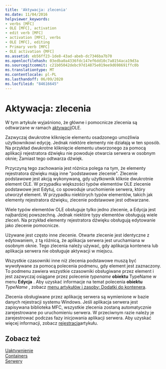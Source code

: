 ```yaml
---
title: 'Aktywacja: zlecenia'
ms.date: 11/04/2016
helpviewer_keywords:
- verbs [MFC]
- OLE [MFC], activation
- edit verb [MFC]
- activation [MFC], verbs
- OLE [MFC], editing
- Primary verb [MFC]
- OLE activation {MFC]
ms.assetid: eb56ff23-1de8-43ad-abeb-dc7346ba7b70
ms.openlocfilehash: 03edba0a4336fdc147ef6dd10c7a8154aca19d3a
ms.sourcegitcommit: c21b05042debc97d14875e019ee9d698691ffc0b
ms.translationtype: MT
ms.contentlocale: pl-PL
ms.lasthandoff: 06/09/2020
ms.locfileid: "84616645"
---
```

# <a name="activation-verbs"></a>Aktywacja: zlecenia

W tym artykule wyjaśniono, że główne i pomocnicze zlecenia są odtwarzane w ramach [aktywacji](activation-cpp.md)OLE.

Zazwyczaj dwukrotne kliknięcie elementu osadzonego umożliwia użytkownikowi edycję. Jednak niektóre elementy nie działają w ten sposób. Na przykład dwukrotne kliknięcie elementu utworzonego za pomocą aplikacji rejestratora dźwięku nie powoduje otwarcia serwera w osobnym oknie; Zamiast tego odtwarza dźwięk.

Przyczyną tego zachowania jest różnica polega na tym, że elementy rejestratora dźwięku mają inne "podstawowe zlecenie". Zlecenie podstawowe jest akcją wykonywaną, gdy użytkownik kliknie dwukrotnie element OLE. W przypadku większości typów elementów OLE zlecenie podstawowe jest Edytuj, co spowoduje uruchomienie serwera, który utworzył element. W przypadku niektórych typów elementów, takich jak elementy rejestratora dźwięku, zlecenie podstawowe jest odtwarzane.

Wiele typów elementów OLE obsługuje tylko jedno zlecenie, a Edycja jest najbardziej powszechną. Jednak niektóre typy elementów obsługują wiele zleceń. Na przykład elementy rejestratora dźwięku obsługują edytowanie jako zlecenie pomocnicze.

Używane jest często inne zlecenie. Otwarte zlecenie jest identyczne z edytowaniem, z tą różnicą, że aplikacja serwera jest uruchamiana w osobnym oknie. Tego zlecenia należy używać, gdy aplikacja kontenera lub aplikacja serwera nie obsługuje aktywacji w miejscu.

Wszystkie czasowniki inne niż zlecenia podstawowe muszą być wywoływane za pomocą polecenia podmenu, gdy element jest zaznaczony. To podmenu zawiera wszystkie czasowniki obsługiwane przez element i jest zazwyczaj osiągane przez polecenie *typename* **obiektu** TypeName w menu **Edycja** . Aby uzyskać informacje na temat polecenia **obiektu** *TypeName* , zobacz [menu artykułów i zasoby: Dodatki do kontenera](menus-and-resources-container-additions.md).

Zlecenia obsługiwane przez aplikację serwera są wymienione w bazie danych rejestracji systemu Windows. Jeśli aplikacja serwera jest zapisywana biblioteka MFC, wszystkie zlecenia zostaną automatycznie zarejestrowane po uruchomieniu serwera. W przeciwnym razie należy je zarejestrować podczas fazy inicjowania aplikacji serwera. Aby uzyskać więcej informacji, zobacz [rejestracja](registration.md)artykułu.

## <a name="see-also"></a>Zobacz też

[Uaktywnienie](activation-cpp.md)<br/>
[Containers](containers.md)<br/>
[Serwery](servers.md)
